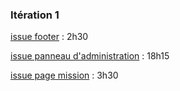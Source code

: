 ### Itération 1

[issue footer](https://github.com/cegepmatane/projet-web-transactionnel-2021-Furilax/issues/7) : 2h30

[issue panneau d'administration](https://github.com/cegepmatane/projet-web-transactionnel-2021-Furilax/issues/6) : 18h15

[issue page mission](https://github.com/cegepmatane/projet-web-transactionnel-2021-Furilax/issues/4) : 3h30
